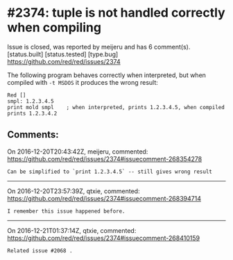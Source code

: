 
#2374: tuple is not handled correctly when compiling
================================================================================
Issue is closed, was reported by meijeru and has 6 comment(s).
[status.built] [status.tested] [type.bug]
<https://github.com/red/red/issues/2374>

The following program behaves correctly when interpreted, but when compiled with `-t MSDOS` it produces the wrong result:
```
Red []
smpl: 1.2.3.4.5
print mold smpl    ; when interpreted, prints 1.2.3.4.5, when compiled prints 1.2.3.4.2
```



Comments:
--------------------------------------------------------------------------------

On 2016-12-20T20:43:42Z, meijeru, commented:
<https://github.com/red/red/issues/2374#issuecomment-268354278>

    Can be simplified to `print 1.2.3.4.5` -- still gives wrong result

--------------------------------------------------------------------------------

On 2016-12-20T23:57:39Z, qtxie, commented:
<https://github.com/red/red/issues/2374#issuecomment-268394714>

    I remember this issue happened before. 

--------------------------------------------------------------------------------

On 2016-12-21T01:37:14Z, qtxie, commented:
<https://github.com/red/red/issues/2374#issuecomment-268410159>

    Related issue #2068 .

